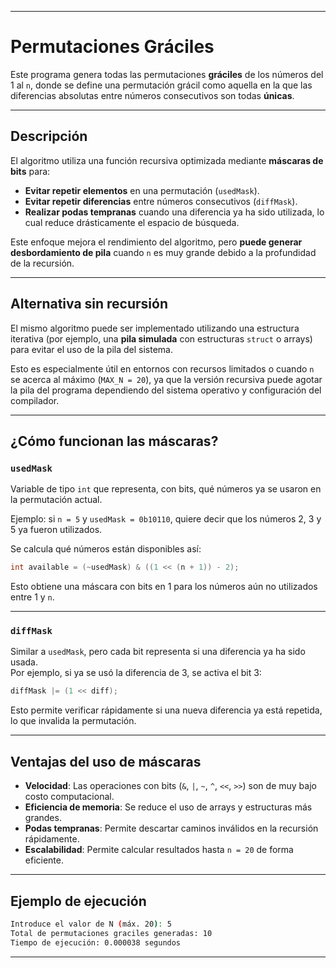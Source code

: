 

---

# Permutaciones Gráciles

Este programa genera todas las permutaciones **gráciles** de los números del 1 al `n`, donde se define una permutación grácil como aquella en la que las diferencias absolutas entre números consecutivos son todas **únicas**.

---

## Descripción

El algoritmo utiliza una función recursiva optimizada mediante **máscaras de bits** para:

- **Evitar repetir elementos** en una permutación (`usedMask`).
- **Evitar repetir diferencias** entre números consecutivos (`diffMask`).
- **Realizar podas tempranas** cuando una diferencia ya ha sido utilizada, lo cual reduce drásticamente el espacio de búsqueda.

Este enfoque mejora el rendimiento del algoritmo, pero **puede generar desbordamiento de pila** cuando `n` es muy grande debido a la profundidad de la recursión.

---

## Alternativa sin recursión

El mismo algoritmo puede ser implementado utilizando una estructura iterativa (por ejemplo, una **pila simulada** con estructuras `struct` o arrays) para evitar el uso de la pila del sistema.

Esto es especialmente útil en entornos con recursos limitados o cuando `n` se acerca al máximo (`MAX_N = 20`), ya que la versión recursiva puede agotar la pila del programa dependiendo del sistema operativo y configuración del compilador.

---

## ¿Cómo funcionan las máscaras?

### `usedMask`

Variable de tipo `int` que representa, con bits, qué números ya se usaron en la permutación actual.

Ejemplo: si `n = 5` y `usedMask = 0b10110`, quiere decir que los números 2, 3 y 5 ya fueron utilizados.

Se calcula qué números están disponibles así:

```c
int available = (~usedMask) & ((1 << (n + 1)) - 2);
```

Esto obtiene una máscara con bits en 1 para los números aún no utilizados entre 1 y `n`.

---

### `diffMask`

Similar a `usedMask`, pero cada bit representa si una diferencia ya ha sido usada.  
Por ejemplo, si ya se usó la diferencia de 3, se activa el bit 3:

```c
diffMask |= (1 << diff);
```

Esto permite verificar rápidamente si una nueva diferencia ya está repetida, lo que invalida la permutación.

---

## Ventajas del uso de máscaras

- **Velocidad**: Las operaciones con bits (`&`, `|`, `~`, `^`, `<<`, `>>`) son de muy bajo costo computacional.
- **Eficiencia de memoria**: Se reduce el uso de arrays y estructuras más grandes.
- **Podas tempranas**: Permite descartar caminos inválidos en la recursión rápidamente.
- **Escalabilidad**: Permite calcular resultados hasta `n = 20` de forma eficiente.

---

## Ejemplo de ejecución

```bash
Introduce el valor de N (máx. 20): 5
Total de permutaciones graciles generadas: 10
Tiempo de ejecución: 0.000038 segundos
```

---

